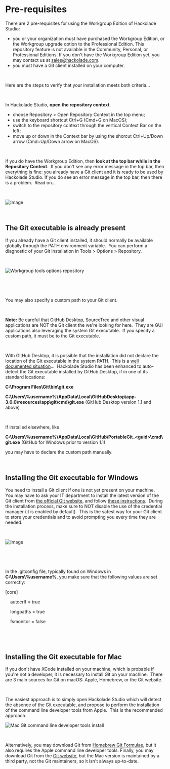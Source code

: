# Pre-requisites

There are 2 pre-requisites for using the Workgroup Edition of Hackolade Studio:

* you or your organization must have purchased the Workgroup Edition, or the Workgroup upgrade option to the Professional Edition. This repository feature is not available in the Community, Personal, or Professional Editions. If you don't have the Workgroup Edition yet, you may contact us at [sales@hackolade.com](<mailto:sales@hackolade.com?subject=Interested%20in%20Workgroup%20Edition>).
* you must have a Git client installed on your computer.&nbsp;

&nbsp;

Here are the steps to verify that your installation meets both criteria...

&nbsp;

In Hackolade Studio, **open the repository context**.

* choose Repository \> Open Repository Context in the top menu;
* use the keyboard shortcut Ctrl+G (Cmd+G on MacOS);
* switch to the repository context through the vertical Context Bar on the left;
* move up or down in the Context bar by using the shorcut Ctrl+Up/Down arrow (Cmd+Up/Down arrow on MacOS).

&nbsp;

If you do have the Workgroup Edition, then **look at the top bar while in the Repository Context**.&nbsp; If you don't see any error message in the top bar, then everything is fine: you already have a Git client and it is ready to be used by Hackolade Studio. If you do see an error message in the top bar, then there is a problem.&nbsp; Read on...

&nbsp;

![Image](<lib/Workgroup invalid git client.png>)

&nbsp;

## The Git executable is already present

If you already have a Git client installed, it should normally be available globally through the PATH environment variable.&nbsp; You can perform a diagnostic of your Git installation in Tools \> Options \> Repository.

&nbsp;

![Workgroup tools options repository](<lib/Workgroup tools options repository.png>)

&nbsp;

&nbsp;

You may also specify a custom path to your Git client. &nbsp;

&nbsp;

**Note:** Be careful that GitHub Desktop, SourceTree and other visual applications are NOT the Git client the we're looking for here.&nbsp; They are GUI applications also leveraging the system Git executable.&nbsp; If you specify a custom path, it must be to the Git executable.

&nbsp;

With GitHub Desktop, it is possible that the installation did not declare the location of the Git executable in the system PATH.&nbsp; This is a [well documented situation](<https://stackoverflow.com/questions/26620312/git-installing-git-in-path-with-github-client-for-windows> "target=\"\_blank\"")...&nbsp; Hackolade Studio has been enhanced to auto-detect the Git executable installed by GitHub Desktop, if in one of its standard locations: &nbsp;

**C:\\Program Files\\Git\\bin\\git.exe**

**C:\\Users\\%username%\\AppData\\Local\\GitHubDesktop\\app-3.0.0\\resources\\app\\git\\cmd\\git.exe** (GitHub Desktop version 1.1 and above)

&nbsp;

If installed elsewhere, like&nbsp;

**C:\\Users\\%username%\\AppData\\Local\\GitHub\\PortableGit\_\<guid\>\\cmd\\git.exe** (GitHub for Windows prior to version 1.1)

you may have to declare the custom path manually.

&nbsp;

## Installing the Git executable for Windows

You need to install a Git client if one is not yet present on your machine.&nbsp; You may have to ask your IT department to install the latest version of the Git client from [the official Git website](<https://git-scm.com/downloads> "target=\"\_blank\""), and follow [these instructions](<https://git-scm.com/book/en/v2/Getting-Started-Installing-Git> "target=\"\_blank\"").&nbsp; During the installation process, make sure to NOT disable the use of the credential manager (it is enabled by default).&nbsp; This is the safest way for your Git client to store your credentials and to avoid prompting you every time they are needed.

&nbsp;

![Image](<lib/Workgroup Git for Windows Installation.png>)

&nbsp;

&nbsp;

In the .gitconfig file, typically found on Windows in **C:\\Users\\%username%**, you make sure that the following values are set correctly:

\[core\]

&nbsp; &nbsp; autocrlf = true

&nbsp; &nbsp; longpaths = true

&nbsp; &nbsp; fsmonitor = false

&nbsp;

&nbsp;

## Installing the Git executable for Mac

If you don't have XCode installed on your machine, which is probable if you're not a developer, it is necessary to install Git on your machine.&nbsp; There are 3 main sources for Git on macOS: Apple, Homebrew, or the Git website.

&nbsp;

The easiest approach is to simply open Hackolade Studio which will detect the absence of the Git executable, and propose to perform the installation of the command line developer tools from Apple.&nbsp; This is the recommended approach.

![Mac Git command line developer tools install](<lib/Mac Git command line developer tools install.png>)

&nbsp;

Alternatively, you may download Git from [Homebrew Git Formulae](<https://formulae.brew.sh/formula/git> "target=\"\_blank\""), but it also requires the Apple command line developer tools. Finally, you may download Git from the [Git website](<https://git-scm.com> "target=\"\_blank\""), but the Mac version is maintained by a third party, not the Git maintainers, so it isn't always up-to-date.

